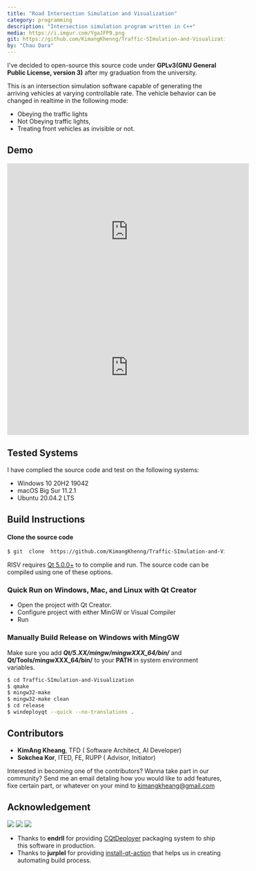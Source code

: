 ```yaml
---
title: "Road Intersection Simulation and Visualization"
category: programming
description: "Intersection simulation program written in C++"
media: https://i.imgur.com/YgaJFP9.png
git: https://github.com/KimangKhenng/Traffic-SImulation-and-Visualization
by: "Chau Dara"
---
```


I've decided to open-source this source code under **GPLv3(GNU General Public License, version 3)** after my graduation from the university.

This is an intersection simulation software capable of generating the arriving vehicles at varying controllable rate. The vehicle behavior can be changed in realtime in the following mode:

- Obeying the traffic lights 
- Not Obeying traffic lights, 
- Treating front vehicles as invisible or not.
  
## Demo

<div class="video-container">
  <iframe width="560" height="315" src="https://www.youtube.com/embed/yKl4c4eQUy8" title="YouTube video player" frameborder="0" allow="accelerometer; autoplay; clipboard-write; encrypted-media; gyroscope; picture-in-picture" allowfullscreen></iframe>
</div>
<div class="video-container">
  <iframe width="560" height="315" src="https://www.youtube.com/embed/r1cmzhc8LH8" title="YouTube video player" frameborder="0" allow="accelerometer; autoplay; clipboard-write; encrypted-media; gyroscope; picture-in-picture" allowfullscreen></iframe>
</div>

##  Tested  Systems
I have complied the source code and test on the following systems:

* Windows  10 20H2 19042
* macOS  Big Sur 11.2.1
* Ubuntu 20.04.2 LTS

##  Build  Instructions
#### Clone the source code
```sh   
$ git  clone  https://github.com/KimangKhenng/Traffic-SImulation-and-Visualization.git  
``` 
RISV  requires  [Qt  5.0.0+](https://download.qt.io/archive/qt/)  to  to  complie  and  run.  The  source  code  can  be  compiled  using  one  of  these  options. 
###  Quick Run on Windows, Mac, and Linux  with  Qt  Creator
- Open the project with Qt Creator.
- Configure project with either MinGW or Visual Compiler
- Run
###  Manually Build Release on Windows with MingGW
Make sure you add ***Qt/5.XX/mingw/mingwXXX_64/bin/*** and **Qt/Tools/mingwXXX_64/bin/** to your **PATH** in system environment variables.

```sh  
$ cd Traffic-SImulation-and-Visualization  
$ qmake  
$ mingw32-make  
$ mingw32-make clean  
$ cd release  
$ windeployqt --quick --no-translations .  
```  
##  Contributors
- **KimAng Kheang**, TFD ( Software Architect, AI Developer)
- **Sokchea Kor**, ITED, FE, RUPP ( Advisor, Initiator)

Interested in becoming one of the contributors? Wanna take part in our community? Send me an email detaling how you would like to add features, fixe certain part, or whatever on your mind to kimangkheang@gmail.com
## Acknowledgement
<div class="flex flex-row space-x-2">
  <a href="https://www.rupp.edu.kh/fe/" target="_blank"><img src="https://i.imgur.com/VRomAuU.jpg" ></a>
  <a href="https://www.rupp.edu.kh/" target="_blank"><img src="https://i.imgur.com/UyGOhnf.png" ></a>
  <a href="https://www.youtube.com/c/TeachingForDevelopment" target="_blank"><img src="https://i.imgur.com/LW2lDla.png" ></a>
</div>

- Thanks to **endrll**  for providing [CQtDeployer](https://github.com/QuasarApp/CQtDeployer) packaging system to ship this software in production.
- Thanks to **jurplel** for providing [install-qt-action](https://github.com/jurplel/install-qt-action) that helps us in creating automating build process.
